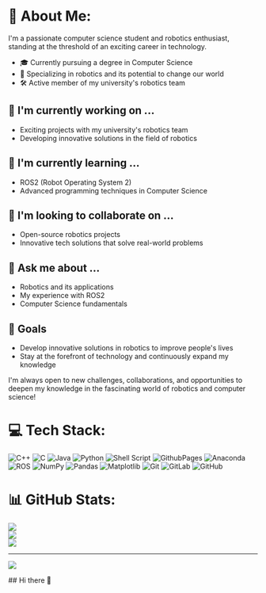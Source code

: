 # 💫 About Me:
I'm a passionate computer science student and robotics enthusiast, standing at the threshold of an exciting career in technology.

- 🎓 Currently pursuing a degree in Computer Science
- 🤖 Specializing in robotics and its potential to change our world
- 🛠️ Active member of my university's robotics team

## 🔭 I'm currently working on ...
- Exciting projects with my university's robotics team
- Developing innovative solutions in the field of robotics

## 🌱 I'm currently learning ...
- ROS2 (Robot Operating System 2)
- Advanced programming techniques in Computer Science

## 👯 I'm looking to collaborate on ...
- Open-source robotics projects
- Innovative tech solutions that solve real-world problems

## 💬 Ask me about ...
- Robotics and its applications
- My experience with ROS2
- Computer Science fundamentals

## 🚀 Goals
- Develop innovative solutions in robotics to improve people's lives
- Stay at the forefront of technology and continuously expand my knowledge

I'm always open to new challenges, collaborations, and opportunities to deepen my knowledge in the fascinating world of robotics and computer science!


# 💻 Tech Stack:
![C++](https://img.shields.io/badge/c++-%2300599C.svg?style=for-the-badge&logo=c%2B%2B&logoColor=white) ![C](https://img.shields.io/badge/c-%2300599C.svg?style=for-the-badge&logo=c&logoColor=white) ![Java](https://img.shields.io/badge/java-%23ED8B00.svg?style=for-the-badge&logo=openjdk&logoColor=white) ![Python](https://img.shields.io/badge/python-3670A0?style=for-the-badge&logo=python&logoColor=ffdd54) ![Shell Script](https://img.shields.io/badge/shell_script-%23121011.svg?style=for-the-badge&logo=gnu-bash&logoColor=white) ![GithubPages](https://img.shields.io/badge/github%20pages-121013?style=for-the-badge&logo=github&logoColor=white) ![Anaconda](https://img.shields.io/badge/Anaconda-%2344A833.svg?style=for-the-badge&logo=anaconda&logoColor=white) ![ROS](https://img.shields.io/badge/ros-%230A0FF9.svg?style=for-the-badge&logo=ros&logoColor=white) ![NumPy](https://img.shields.io/badge/numpy-%23013243.svg?style=for-the-badge&logo=numpy&logoColor=white) ![Pandas](https://img.shields.io/badge/pandas-%23150458.svg?style=for-the-badge&logo=pandas&logoColor=white) ![Matplotlib](https://img.shields.io/badge/Matplotlib-%23ffffff.svg?style=for-the-badge&logo=Matplotlib&logoColor=black) ![Git](https://img.shields.io/badge/git-%23F05033.svg?style=for-the-badge&logo=git&logoColor=white) ![GitLab](https://img.shields.io/badge/gitlab-%23181717.svg?style=for-the-badge&logo=gitlab&logoColor=white) ![GitHub](https://img.shields.io/badge/github-%23121011.svg?style=for-the-badge&logo=github&logoColor=white)
# 📊 GitHub Stats:
![](https://github-readme-stats.vercel.app/api?username=oirad-02&theme=dark&hide_border=false&include_all_commits=true&count_private=false)<br/>
![](https://github-readme-streak-stats.herokuapp.com/?user=oirad-02&theme=dark&hide_border=false)<br/>
![](https://github-readme-stats.vercel.app/api/top-langs/?username=oirad-02&theme=dark&hide_border=false&include_all_commits=true&count_private=false&layout=compact)


---
[![](https://visitcount.itsvg.in/api?id=oirad-02&icon=0&color=0)](https://visitcount.itsvg.in)

<!-- Proudly created with GPRM ( https://gprm.itsvg.in ) -->## Hi there 👋

<!--
**oirad-02/oirad-02** is a ✨ _special_ ✨ repository because its `README.md` (this file) appears on your GitHub profile.

Here are some ideas to get you started:

- 🔭 I’m currently working on ...
- 🌱 I’m currently learning ...
- 👯 I’m looking to collaborate on ...
- 🤔 I’m looking for help with ...
- 💬 Ask me about ...
- 📫 How to reach me: ...
- 😄 Pronouns: ...
- ⚡ Fun fact: ...
-->
